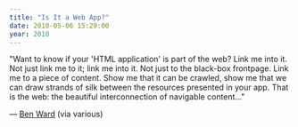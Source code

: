 ```yaml
---
title: "Is It a Web App?"
date: 2010-05-06 15:29:00
year: 2010
---
```

"Want to know if your 'HTML application' is part of the web? Link me into  it. Not just link me to it; link me into it. Not just to the black-box  frontpage. Link me to a piece of content. Show me that it can be  crawled, show me that we can draw strands of silk between the resources  presented in your app. That is the web: the beautiful interconnection of  navigable content…"

— <a href="http://benward.me/blog/understand-the-web">Ben Ward</a> (via various)
